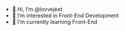 - 👋 Hi, I’m @lovvejeet
- 👀 I’m interested in Front-End Development
- 🌱 I’m currently learning Front-End
<!---
lovvejeet/lovvejeet is a ✨ special ✨ repository because its `README.md` (this file) appears on your GitHub profile.
You can click the Preview link to take a look at your changes.
--->
